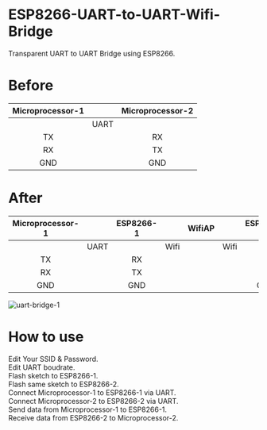 # ESP8266-UART-to-UART-Wifi-Bridge

Transparent UART to UART Bridge using ESP8266.   

# Before   

|Microprocessor-1||Microprocessor-2|
|:-:|:-:|:-:|
||UART||
|TX||RX|
|RX||TX|
|GND||GND|

# After   

|Microprocessor-1||ESP8266-1||WifiAP||ESP8266-2||Microprocessor-2|
|:-:|:-:|:-:|:-:|:-:|:-:|:-:|:-:|:-:|
||UART||Wifi||Wifi||UART||
|TX||RX||||TX||RX|
|RX||TX||||RX||TX|
|GND||GND||||GND||GND|

![uart-bridge-1](https://user-images.githubusercontent.com/6020549/47716791-196bf000-dc87-11e8-94ad-6de45e3c207f.jpg)

# How to use   
Edit Your SSID & Password.   
Edit UART boudrate.   
Flash sketch to ESP8266-1.   
Flash same sketch to ESP8266-2.   
Connect Microprocessor-1 to ESP8266-1 via UART.   
Connect Microprocessor-2 to ESP8266-2 via UART.   
Send data from Microprocessor-1 to ESP8266-1.   
Receive data from ESP8266-2 to Microprocessor-2.   
